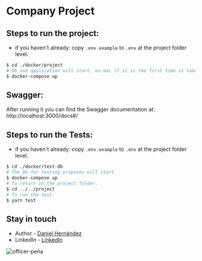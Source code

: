 # Company Project

## Steps to run the project:

- if you haven't already: copy `.env.example` to `.env` at the project folder level.

```bash
$ cd ./docker/project
# Db and application will start, on mac if it is the first time it takes some time due to the copy of the volumes.
$ docker-compose up
```

## Swagger:

After running it you can find the Swagger documentation at: http://localhost:3000/docs#/

## Steps to run the Tests:

- if you haven't already: copy `.env.example` to `.env` at the project folder level.

```bash
$ cd ./docker/test-db
# The Db for testing proposes will start.
$ docker-compose up
# To return to the project folder.
$ cd ../../project
# To run the test.
$ yarn test
```

## Stay in touch

- Author - [Daniel Hernández](https://github.com/danielhdezller)
- LinkedIn - [LinkedIn](https://www.linkedin.com/in/daniel-hernandez-ller/)

![officer-peña](https://github.com/danielhdezller/nest-sql-base/assets/63543622/626b66cf-457f-4c32-9b53-a7f5d2e68db5)
